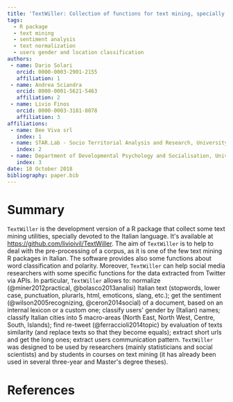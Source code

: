 ```yaml
---
title: 'TextWiller: Collection of functions for text mining, specially devoted to the italian language'
tags:
  - R package
  - text mining
  - sentiment analysis
  - text normalization
  - users gender and location classification
authors:
 - name: Dario Solari
   orcid: 0000-0003-2901-2155
   affiliation: 1
 - name: Andrea Sciandra
   orcid: 0000-0001-5621-5463
   affiliation: 2
 - name: Livio Finos
   orcid: 0000-0003-3181-8078
   affiliation: 3
affiliations:
 - name: Bee Viva srl
   index: 1
 - name: STAR.Lab - Socio Territorial Analysis and Research, University of Padova
   index: 2
 - name: Department of Developmental Psychology and Socialisation, University of Padova
   index: 3
date: 18 October 2018
bibliography: paper.bib
---
```


# Summary

``TextWiller`` is the development version of a R package that collect some text mining utilities, specially devoted to the Italian language. It's available at https://github.com/livioivil/TextWiller. The aim of ``TextWiller`` is to help to deal with the pre-processing of a corpus, as it is one of the few text mining R packages in Italian. The software provides also some functions about word classification and polarity. Moreover, ``TextWiller`` can help social media researchers with some specific functions for the data extracted from Twitter via APIs. In particular, ``TextWiller`` allows to: normalize (@miner2012practical, @bolasco2013analisi) Italian text (stopwords, lower case, punctuation, plurarls, html, emoticons, slang, etc.); get the sentiment (@wilson2005recognizing, @ceron2014social) of a document, based on an internal lexicon or a custom one; classify users' gender by (Italian) names; classify Italian cities into 5 macro-areas (North East, North West, Centre, South, Islands); find re-tweet (@ferraccioli2014topic) by evaluation of texts similarity (and replace texts so that they become equals); extract short urls and get the long ones; extract users communication pattern. ``TextWiller`` was designed to be used by researchers (mainly statisticians and social scientists) and by students in courses on text mining (it has already been used in several three-year and Master's degree theses).


# References
